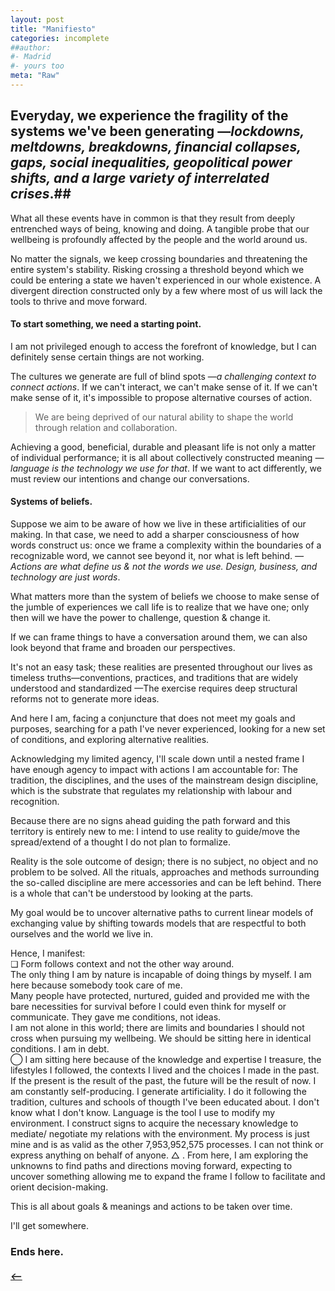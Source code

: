 ```yaml
---
layout: post
title: "Manifiesto"
categories: incomplete
##author:
#- Madrid
#- yours too
meta: "Raw"
---
```


## Everyday, we experience the fragility of the systems we've been generating —*lockdowns, meltdowns, breakdowns, financial collapses, gaps, social inequalities, geopolitical power shifts, and a large variety of interrelated crises*.##

What all these events have in common is that they result from deeply entrenched ways of being, knowing and doing. A tangible probe that our wellbeing is profoundly affected by the people and the world around us. 

No matter the signals, we keep crossing boundaries and threatening the entire system's stability. Risking crossing a threshold beyond which we could be entering a state we haven't experienced in our whole existence. A divergent direction constructed only by a few where most of us will lack the tools to thrive and move forward.

#### To start something, we need a starting point.
I am not privileged enough to access the forefront of knowledge, but I can definitely sense certain things are not working.   

The cultures we generate are full of blind spots —*a challenging context to connect actions*. If we can't interact, we can't make sense of it. If we can't make sense of it, it's impossible to propose alternative courses of action. 

> We are being deprived of our natural ability to shape the world through relation and collaboration.

Achieving a good, beneficial, durable and pleasant life is not only a matter of individual performance; it is all about collectively constructed meaning  *—language is the technology we use for that*. If we want to act differently, we must review our intentions and change our conversations.  

#### Systems of beliefs.
Suppose we aim to be aware of how we live in these artificialities of our making. In that case, we need to add a sharper consciousness of how words construct us: once we frame a complexity within the boundaries of a recognizable word, we cannot see beyond it, nor what is left behind. 
*—Actions are what define us & not the words we use. Design, business, and technology are just words*. 

What matters more than the system of beliefs we choose to make sense of the jumble of experiences we call life is to realize that we have one; only then will we have the power to challenge, question & change it.

If we can frame things to have a conversation around them, we can also look beyond that frame and broaden our perspectives.  

It's not an easy task; these realities are presented throughout our lives as timeless truths—conventions, practices, and traditions that are widely understood and standardized —The exercise requires deep structural reforms not to generate more ideas. 

And here I am, facing a conjuncture that does not meet my goals and purposes, searching for a path I've never experienced, looking for a new set of conditions, and exploring alternative realities. 

Acknowledging my limited agency, I'll scale down until a nested frame I have enough agency to impact with actions I am accountable for: The tradition, the disciplines, and the uses of the mainstream design discipline, which is the substrate that regulates my relationship with labour and recognition.

Because there are no signs ahead guiding the path forward and this territory is entirely new to me: I intend to use reality to guide/move the spread/extend of a thought I do not plan to formalize. 

Reality is the sole outcome of design; there is no subject, no object and no problem to be solved. All the rituals, approaches and methods surrounding the so-called discipline are mere accessories and can be left behind. There is a whole that can't be understood by looking at the parts.

My goal would be to uncover alternative paths to current linear models of exchanging value by shifting towards models that are respectful to both ourselves and the world we live in. 

Hence, I manifest:   
❏ 
Form follows context and not the other way around.    
The only thing I am by nature is incapable of doing things by myself. I am here because somebody took care of me.   
Many people have protected, nurtured, guided and provided me with the bare necessities for survival before I could even think for myself or communicate. They gave me conditions, not ideas.  
I am not alone in this world; there are limits and boundaries I should not cross when pursuing my wellbeing. We should be sitting here in identical conditions. 
I am in debt.   
◯
I am sitting here because of the knowledge and expertise I treasure, the lifestyles I followed, the contexts I lived and the choices I made in the past. If the present is the result of the past, the future will be the result of now.
I am constantly self-producing. 
I generate artificiality. I do it following the tradition, cultures and schools of thougth I've been educated about. I don't know what I don't know.
Language is the tool I use to modify my environment. I construct signs to acquire the necessary knowledge to mediate/ negotiate my relations with the environment. My process is just mine and is as valid as the other 7,953,952,575 processes. 
I can not think or express anything on behalf of anyone. 
△
	. From here, I am exploring the unknowns to find paths and directions moving forward, expecting to uncover something allowing me to expand the frame I follow to facilitate and orient decision-making.

This is all about goals & meanings and actions to be taken over time. 

I'll get somewhere. 

### Ends here.


##### [⟵](/../../incomplete/index.html)
